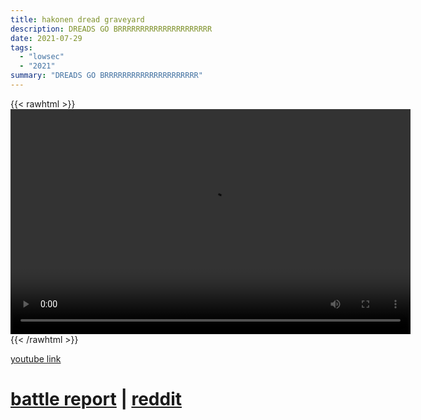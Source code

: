 ```yaml
---
title: hakonen dread graveyard
description: DREADS GO BRRRRRRRRRRRRRRRRRRRRR
date: 2021-07-29
tags:
  - "lowsec"
  - "2021"
summary: "DREADS GO BRRRRRRRRRRRRRRRRRRRRR"
---
```


{{< rawhtml >}}<video width="640" height="360" controls>
<source src="https://crowdfile.net/snuffed/hakonen-frt.mp4" type="video/mp4">
Your browser does not support the video tag.</video>{{< /rawhtml >}}

[youtube link](https://www.youtube.com/watch?v=MjZx6PYFq3Q)

# [battle report](https://br.evetools.org/br/6102a33780a5cd0019ff5af1) | [reddit](https://old.reddit.com/r/Eve/comments/otx2lr/frat_lowsec_invasion_going_well/)
